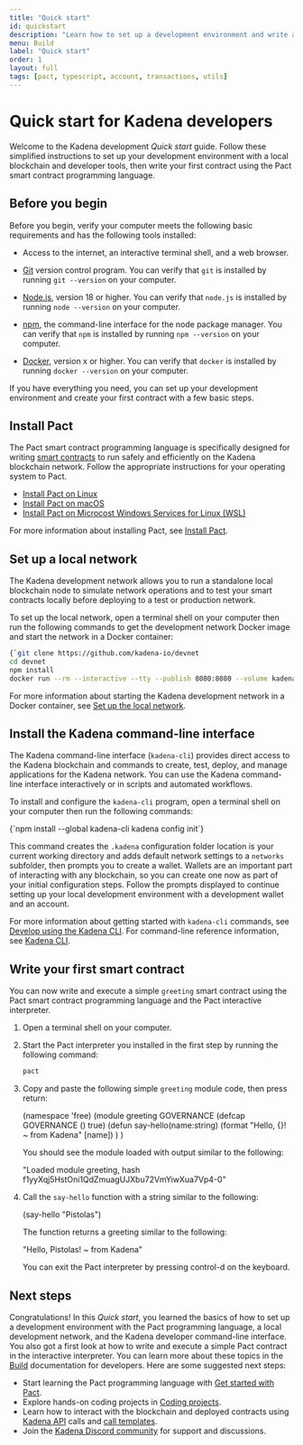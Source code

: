 ```yaml
---
title: "Quick start"
id: quickstart
description: "Learn how to set up a development environment and write a simple smart contract for the Kadena network."
menu: Build
label: "Quick start"
order: 1
layout: full
tags: [pact, typescript, account, transactions, utils]
---
```


# Quick start for Kadena developers

Welcome to the Kadena development _Quick start_ guide. 
Follow these simplified instructions to set up your development environment with a local blockchain and developer tools, then write your first contract using the Pact smart contract programming language.

## Before you begin

Before you begin, verify your computer meets the following basic requirements and has the following tools installed:

* Access to the internet, an interactive terminal shell, and a web browser.

* [Git](https://git-scm.com/downloads) version control program. 
  You can verify that `git` is installed by running `git --version` on your computer.

* [Node.js](https://nodejs.dev/en/learn/how-to-install-nodejs/), version 18 or higher.
  You can verify that `node.js` is installed by running `node --version` on your computer.

* [npm](https://docs.npmjs.com/downloading-and-installing-node-js-and-npm), the command-line interface for the node package manager.
    You can verify that `npm` is installed by running `npm --version` on your computer.

* [Docker](https://docs.docker.com/get-started/get-docker/), version x or higher.
  You can verify that `docker` is installed by running `docker --version` on your computer.

If you have everything you need, you can set up your development environment and create your first contract with a few basic steps.

## Install Pact

The Pact smart contract programming language is specifically designed for writing [smart contracts](/resources/glossary) to run safely and efficiently on the Kadena blockchain network. 
Follow the appropriate instructions for your operating system to Pact.

- [Install Pact on Linux]()
- [Install Pact on macOS]()
- [Install Pact on Microcost Windows Services for Linux (WSL)]()

For more information about installing Pact, see [Install Pact]().

## Set up a local network

The Kadena development network allows you to run a standalone local blockchain node to simulate network operations and to test your smart contracts locally before deploying to a test or production network.

To set up the local network, open a terminal shell on your computer then run the following commands to get the development network Docker image and start the network in a Docker container:

```bash
{`git clone https://github.com/kadena-io/devnet
cd devnet
npm install
docker run --rm --interactive --tty --publish 8080:8080 --volume kadena_devnet:/data --name devnet kadena/devnet`}
```

For more information about starting the Kadena development network in a Docker container, see [Set up the local network](/build/dev-network).

## Install the Kadena command-line interface

The Kadena command-line interface (`kadena-cli`) provides direct access to the Kadena blockchain and commands to create, test, deploy, and manage applications for the Kadena network. 
You can use the Kadena command-line interface interactively or in scripts and automated workflows.

To install and configure the `kadena-cli` program, open a terminal shell on your computer then run the following commands:

<CodeBlock language="bash">
{`npm install --global kadena-cli
kadena config init`}
</CodeBlock>

This command creates the `.kadena` configuration folder location is your current working directory and adds default network settings to a `networks` subfolder, then prompts you to create a wallet.
Wallets are an important part of interacting with any blockchain, so you can create one now as part of your initial configuration steps.
Follow the prompts displayed to continue setting up your local development environment with a development wallet and an account.

For more information about getting started with `kadena-cli` commands, see [Develop using the Kadena CLI](/build/dev-with-cli).
For command-line reference information, see [Kadena CLI](/reference/kadena-cli).

## Write your first smart contract

You can now write and execute a simple `greeting` smart contract using the Pact smart contract programming language and the Pact interactive interpreter.

1. Open a terminal shell on your computer.
3. Start the Pact interpreter you installed in the first step by running the following command:

   ```bash
   pact
   ```

2. Copy and paste the following simple `greeting` module code, then press return:

   <CodeBlock language="pact">
   (namespace 'free)
   (module greeting GOVERNANCE
     (defcap GOVERNANCE () true)
     (defun say-hello(name:string)
       (format "Hello, {}! ~ from Kadena" [name])
     )
   )
   </CodeBlock>
   
   You should see the module loaded with output similar to the following:

   <CodeBlock language="pact">
   "Loaded module greeting, hash f1yyXqj5HstOni1QdZmuagUJXbu72VmYiwXua7Vp4-0"
   </CodeBlock>

1. Call the `say-hello` function with a string similar to the following:

   <CodeBlock language="pact">
   (say-hello "Pistolas")
   </CodeBlock>

   The function returns a greeting similar to the following:

   <CodeBlock language="pact">
   "Hello, Pistolas! ~ from Kadena"
   </CodeBlock>

   You can exit the Pact interpreter by pressing control-d on the keyboard.

## Next steps

Congratulations! 
In this _Quick start_, you learned the basics of how to set up a development environment with the Pact programming language, a local development network, and the Kadena developer command-line interface.
You also got a first look at how to write and execute a simple Pact contract in the interactive interpreter.
You can learn more about these topics in the [Build](/build) documentation for developers. 
Here are some suggested next steps:

- Start learning the Pact programming language with [Get started with Pact](/build/pact/get-started-with-pact).
- Explore hands-on coding projects in [Coding projects](/coding-projects/coding-projects).
- Learn how to interact with the blockchain and deployed contracts using [Kadena API](/api) calls and [call templates](/guides/craft-api-call).
- Join the [Kadena Discord community](https://discord.gg/kadena) for support and discussions.


